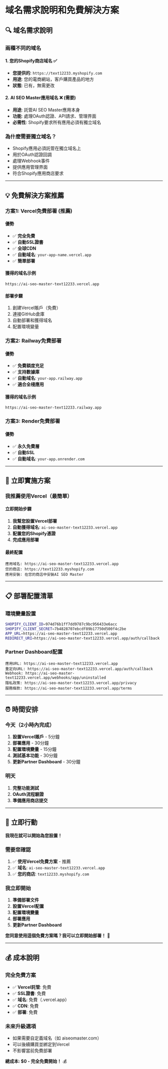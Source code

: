 # 域名需求說明和免費解決方案

## 🔍 **域名需求說明**

### **兩種不同的域名**

#### **1. 您的Shopify商店域名** ✅
- **您提供的**: `https://text12233.myshopify.com`
- **用途**: 您的電商網站，客戶購買產品的地方
- **狀態**: 已有，無需更改

#### **2. AI SEO Master應用域名** ❌ (需要)
- **用途**: 託管AI SEO Master應用本身
- **功能**: 處理OAuth認證、API請求、管理界面
- **必需性**: Shopify要求所有應用必須有獨立域名

### **為什麼需要獨立域名？**
- Shopify應用必須託管在獨立域名上
- 用於OAuth認證回調
- 處理Webhook事件
- 提供應用管理界面
- 符合Shopify應用商店要求

---

## 💡 **免費解決方案推薦**

### **方案1: Vercel免費部署** (推薦)

#### **優勢**
- ✅ **完全免費**
- ✅ **自動SSL證書**
- ✅ **全球CDN**
- ✅ **自動域名**: `your-app-name.vercel.app`
- ✅ **簡單部署**

#### **獲得的域名示例**
```
https://ai-seo-master-text12233.vercel.app
```

#### **部署步驟**
1. 創建Vercel賬戶（免費）
2. 連接GitHub倉庫
3. 自動部署和獲得域名
4. 配置環境變量

### **方案2: Railway免費部署**

#### **優勢**
- ✅ **免費額度充足**
- ✅ **支持數據庫**
- ✅ **自動域名**: `your-app.railway.app`
- ✅ **適合全棧應用**

#### **獲得的域名示例**
```
https://ai-seo-master-text12233.railway.app
```

### **方案3: Render免費部署**

#### **優勢**
- ✅ **永久免費層**
- ✅ **自動SSL**
- ✅ **自動域名**: `your-app.onrender.com`

---

## 🚀 **立即實施方案**

### **我推薦使用Vercel（最簡單）**

#### **立即開始步驟**
1. **我幫您設置Vercel部署**
2. **自動獲得域名**: `ai-seo-master-text12233.vercel.app`
3. **配置您的Shopify憑證**
4. **完成應用部署**

#### **最終配置**
```
應用域名: https://ai-seo-master-text12233.vercel.app
您的商店: https://text12233.myshopify.com
應用安裝: 在您的商店中安裝AI SEO Master
```

---

## 📋 **部署配置清單**

### **環境變量設置**
```bash
SHOPIFY_CLIENT_ID=974d76b1ff7dd9787c9bc956433e6acc
SHOPIFY_CLIENT_SECRET=7b4828707ebcdf89b17750d500f4c2be
APP_URL=https://ai-seo-master-text12233.vercel.app
REDIRECT_URI=https://ai-seo-master-text12233.vercel.app/auth/callback
```

### **Partner Dashboard配置**
```
應用URL: https://ai-seo-master-text12233.vercel.app
重定向URL: https://ai-seo-master-text12233.vercel.app/auth/callback
Webhook: https://ai-seo-master-text12233.vercel.app/webhooks/app/uninstalled
隱私政策: https://ai-seo-master-text12233.vercel.app/privacy
服務條款: https://ai-seo-master-text12233.vercel.app/terms
```

---

## ⏰ **時間安排**

### **今天（2小時內完成）**
1. **設置Vercel賬戶** - 5分鐘
2. **部署應用** - 30分鐘
3. **配置環境變量** - 15分鐘
4. **測試基本功能** - 30分鐘
5. **更新Partner Dashboard** - 30分鐘

### **明天**
1. **完整功能測試**
2. **OAuth流程驗證**
3. **準備應用商店提交**

---

## 🎯 **立即行動**

**我現在就可以開始為您設置！**

### **需要您確認**
1. ✅ **使用Vercel免費方案** - 推薦
2. ✅ **域名**: `ai-seo-master-text12233.vercel.app`
3. ✅ **您的商店**: `text12233.myshopify.com`

### **我立即開始**
1. **準備部署文件**
2. **設置Vercel配置**
3. **配置環境變量**
4. **部署應用**
5. **更新Partner Dashboard**

**您同意使用這個免費方案嗎？我可以立即開始部署！** 🚀

---

## 💰 **成本說明**

### **完全免費方案**
- ✅ **Vercel託管**: 免費
- ✅ **SSL證書**: 免費
- ✅ **域名**: 免費（.vercel.app）
- ✅ **CDN**: 免費
- ✅ **部署**: 免費

### **未來升級選項**
- 如果需要自定義域名（如 aiseomaster.com）
- 可以後續購買並綁定到Vercel
- 不影響當前免費部署

**總成本: $0 - 完全免費開始！** 💰


